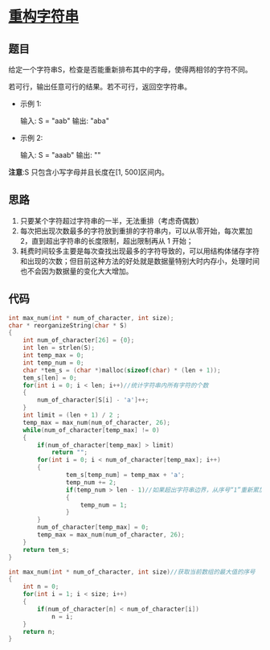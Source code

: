# [ 重构字符串](https://leetcode-cn.com/problems/reorganize-string/)

## 题目

给定一个字符串S，检查是否能重新排布其中的字母，使得两相邻的字符不同。

若可行，输出任意可行的结果。若不可行，返回空字符串。

- 示例 1:

  输入: S = "aab"
  输出: "aba"

- 示例 2:

  输入: S = "aaab"
  输出: ""

**注意**:S 只包含小写字母并且长度在[1, 500]区间内。

## 思路

1. 只要某个字符超过字符串的一半，无法重排（考虑奇偶数）
2. 每次把出现次数最多的字符放到重排的字符串内，可以从零开始，每次累加 2，直到超出字符串的长度限制，超出限制再从 1 开始；
3. 耗费时间较多主要是每次查找出现最多的字符导致的，可以用结构体储存字符和出现的次数；但目前这种方法的好处就是数据量特别大时内存小，处理时间也不会因为数据量的变化大大增加。

## 代码

```C
int max_num(int * num_of_character, int size);
char * reorganizeString(char * S)
{
    int num_of_character[26] = {0};
    int len = strlen(S);
    int temp_max = 0;
    int temp_num = 0;
    char *tem_s = (char *)malloc(sizeof(char) * (len + 1));
    tem_s[len] = 0;
    for(int i = 0; i < len; i++)//统计字符串内所有字符的个数
    {
        num_of_character[S[i] - 'a']++;
    }
    int limit = (len + 1) / 2 ;
    temp_max = max_num(num_of_character, 26);
    while(num_of_character[temp_max] != 0)
    {
        if(num_of_character[temp_max] > limit)
            return ""; 
        for(int i = 0; i < num_of_character[temp_max]; i++)
        {
                tem_s[temp_num] = temp_max + 'a';
                temp_num += 2;
                if(temp_num > len - 1)//如果超出字符串边界，从序号“1”重新累加
                {
                    temp_num = 1;
                }
        }
        num_of_character[temp_max] = 0;
        temp_max = max_num(num_of_character, 26);
    }
    return tem_s;
}

int max_num(int * num_of_character, int size)//获取当前数组的最大值的序号
{
    int n = 0;
    for(int i = 1; i < size; i++)
    {
        if(num_of_character[n] < num_of_character[i])
            n = i;
    }
    return n;
}
```



